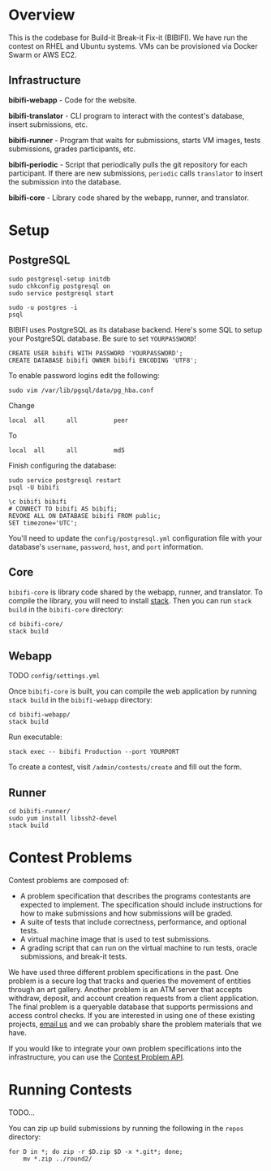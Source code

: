 Overview
========

This is the codebase for Build-it Break-it Fix-it (BIBIFI). 
We have run the contest on RHEL and Ubuntu systems. 
VMs can be provisioned via Docker Swarm or AWS EC2. 

Infrastructure
--------------

__bibifi-webapp__ - Code for the website. 

__bibifi-translator__ - CLI program to interact with the contest's database, insert submissions, etc.

__bibifi-runner__ - Program that waits for submissions, starts VM images, tests submissions, grades participants, etc.

__bibifi-periodic__ - Script that periodically pulls the git repository for each participant. If there are new submissions, `periodic` calls `translator` to insert the submission into the database.

__bibifi-core__ - Library code shared by the webapp, runner, and translator.


Setup
=====

PostgreSQL
----------

	sudo postgresql-setup initdb
	sudo chkconfig postgresql on
	sudo service postgresql start

	sudo -u postgres -i
	psql


BIBIFI uses PostgreSQL as its database backend. 
Here's some SQL to setup your PostgreSQL database. Be sure to set `YOURPASSWORD`!

	CREATE USER bibifi WITH PASSWORD 'YOURPASSWORD';
	CREATE DATABASE bibifi OWNER bibifi ENCODING 'UTF8';

To enable password logins edit the following:

	sudo vim /var/lib/pgsql/data/pg_hba.conf

Change

	local  all      all          peer

To

	local  all      all          md5 

Finish configuring the database:

	sudo service postgresql restart
	psql -U bibifi

	\c bibifi bibifi
	# CONNECT TO bibifi AS bibifi;
	REVOKE ALL ON DATABASE bibifi FROM public;
	SET timezone='UTC';

You'll need to update the `config/postgresql.yml` configuration file with your database's `username`, `password`, `host`, and `port` information.

Core
----

`bibifi-core` is library code shared by the webapp, runner, and translator.
To compile the library, you will need to install [stack](https://haskellstack.org). 
Then you can run `stack build` in the `bibifi-core` directory:

	cd bibifi-core/
	stack build

Webapp
------

TODO `config/settings.yml`

Once `bibifi-core` is built, you can compile the web application by running `stack build` in the `bibifi-webapp` directory:

	cd bibifi-webapp/
	stack build

Run executable:

	stack exec -- bibifi Production --port YOURPORT

To create a contest, visit `/admin/contests/create` and fill out the form. 

Runner
------

	cd bibifi-runner/
	sudo yum install libssh2-devel
	stack build

Contest Problems
================

Contest problems are composed of:

- A problem specification that describes the programs contestants are expected to implement. The specification should include instructions for how to make submissions and how submissions will be graded. 
- A suite of tests that include correctness, performance, and optional tests. 
- A virtual machine image that is used to test submissions. 
- A grading script that can run on the virtual machine to run tests, oracle submissions, and break-it tests.

We have used three different problem specifications in the past.
One problem is a secure log that tracks and queries the movement of entities through an art gallery.
Another problem is an ATM server that accepts withdraw, deposit, and account creation requests from a client application.
The final problem is a queryable database that supports permissions and access control checks.
If you are interested in using one of these existing projects, [email us](mailto:info@builditbreakit.org) and we can probably share the problem materials that we have.

If you would like to integrate your own problem specifications into the infrastructure, you can use the [Contest Problem API](docs/API.md). 

Running Contests
================

TODO...

You can zip up build submissions by running the following in the `repos` directory:

    for D in *; do zip -r $D.zip $D -x *.git*; done;
		mv *.zip ../round2/

